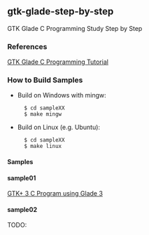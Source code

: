 ## gtk-glade-step-by-step

GTK Glade C Programming Study Step by Step

### References

[GTK Glade C Programming Tutorial](https://prognotes.net/gtk-glade-c-programming/)


### How to Build Samples

- Build on Windows with mingw:

        $ cd sampleXX
        $ make mingw

- Build on Linux (e.g. Ubuntu):

        $ cd sampleXX
        $ make linux

#### Samples

#### sample01

[GTK+ 3 C Program using Glade 3](https://prognotes.net/2015/06/gtk-3-c-program-using-glade-3/)


#### sample02

TODO: